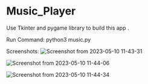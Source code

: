 # Music_Player

Use Tkinter and pygame library to build this app .

Run Command: python3 music.py

Screenshots:
![Screenshot from 2023-05-10 11-43-31](https://github.com/u11kumar/Music_Player/assets/47977758/e749d1aa-b1f6-4a82-a35d-69131b2d64fa)

![Screenshot from 2023-05-10 11-44-06](https://github.com/u11kumar/Music_Player/assets/47977758/390f92a0-58be-4299-ba10-16fa40611810)

![Screenshot from 2023-05-10 11-44-34](https://github.com/u11kumar/Music_Player/assets/47977758/0424253d-38e0-41d8-a203-94407281cd62)
